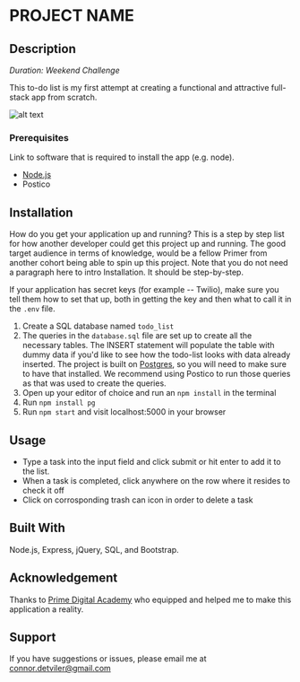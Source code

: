 # PROJECT NAME

## Description

_Duration: Weekend Challenge_

This to-do list is my first attempt at creating a functional and attractive full-stack app from scratch.

![alt text](https://github.com/[ConnorDetviler]/[weekend-sql-to-do-list]/blob/[branch]/image.jpg?raw=true)

### Prerequisites

Link to software that is required to install the app (e.g. node).

- [Node.js](https://nodejs.org/en/)
- Postico

## Installation

How do you get your application up and running? This is a step by step list for how another developer could get this project up and running. The good target audience in terms of knowledge, would be a fellow Primer from another cohort being able to spin up this project. Note that you do not need a paragraph here to intro Installation. It should be step-by-step.

If your application has secret keys (for example --  Twilio), make sure you tell them how to set that up, both in getting the key and then what to call it in the `.env` file.

1. Create a SQL database named `todo_list`
2. The queries in the `database.sql` file are set up to create all the necessary tables. The INSERT statement will populate the table with dummy data if you'd like to see how the todo-list looks with data already inserted. The project is built on [Postgres](https://www.postgresql.org/download/), so you will need to make sure to have that installed. We recommend using Postico to run those queries as that was used to create the queries.
3. Open up your editor of choice and run an `npm install` in the terminal
4. Run `npm install pg`
5. Run `npm start` and visit localhost:5000 in your browser

## Usage

- Type a task into the input field and click submit or hit enter to add it to the list.
- When a task is completed, click anywhere on the row where it resides to check it off
- Click on corrosponding trash can icon in order to delete a task

## Built With

Node.js, Express, jQuery, SQL, and Bootstrap.

## Acknowledgement
Thanks to [Prime Digital Academy](www.primeacademy.io) who equipped and helped me to make this application a reality.

## Support
If you have suggestions or issues, please email me at connor.detviler@gmail.com
